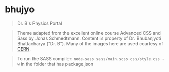 # bhujyo

> Dr. B's Physics Portal

> Theme adapted from the excellent online course Advanced CSS and Sass by Jonas Schmedtmann.
> Content is property of Dr. Bhubanjyoti Bhattacharya ("Dr. B").
> Many of the images here are used courtesy of [CERN](https://cds.cern.ch/collection/Photos).

> To run the SASS compiler: `node-sass sass/main.scss css/style.css -w` in the folder that has package.json
